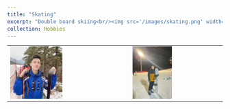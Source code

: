 ```yaml
---
title: "Skating"
excerpt: "Double board skiing<br/><img src='/images/skating.png' width='50%'> "
collection: Hobbies
---
```

<table>
  <tr>
    <td><img src='/images/skating.png' width='45%'></td>
    <td><img src='/images/skating2.jpg' width='45%'></td>
  </tr>
</table>
